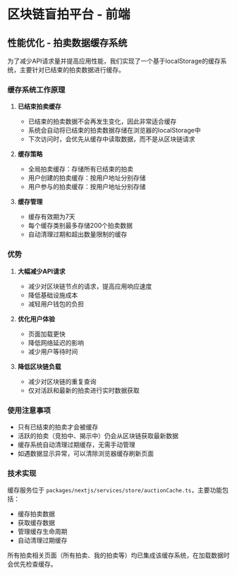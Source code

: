 # 区块链盲拍平台 - 前端

## 性能优化 - 拍卖数据缓存系统

为了减少API请求量并提高应用性能，我们实现了一个基于localStorage的缓存系统，主要针对已结束的拍卖数据进行缓存。

### 缓存系统工作原理

1. **已结束拍卖缓存**
   - 已结束的拍卖数据不会再发生变化，因此非常适合缓存
   - 系统会自动将已结束的拍卖数据存储在浏览器的localStorage中
   - 下次访问时，会优先从缓存中读取数据，而不是从区块链请求

2. **缓存策略**
   - 全局拍卖缓存：存储所有已结束的拍卖
   - 用户创建的拍卖缓存：按用户地址分别存储
   - 用户参与的拍卖缓存：按用户地址分别存储

3. **缓存管理**
   - 缓存有效期为7天
   - 每个缓存类别最多存储200个拍卖数据
   - 自动清理过期和超出数量限制的缓存

### 优势

1. **大幅减少API请求**
   - 减少对区块链节点的请求，提高应用响应速度
   - 降低基础设施成本
   - 减轻用户钱包的负担

2. **优化用户体验**
   - 页面加载更快
   - 降低网络延迟的影响
   - 减少用户等待时间

3. **降低区块链负载**
   - 减少对区块链的重复查询
   - 仅对活跃和最新的拍卖进行实时数据获取

### 使用注意事项

- 只有已结束的拍卖才会被缓存
- 活跃的拍卖（竞拍中、揭示中）仍会从区块链获取最新数据
- 缓存系统自动清理过期缓存，无需手动管理
- 如遇数据显示异常，可以清除浏览器缓存刷新页面

### 技术实现

缓存服务位于 `packages/nextjs/services/store/auctionCache.ts`，主要功能包括：

- 缓存拍卖数据
- 获取缓存数据
- 管理缓存生命周期
- 自动清理过期缓存

所有拍卖相关页面（所有拍卖、我的拍卖等）均已集成该缓存系统，在加载数据时会优先检查缓存。 